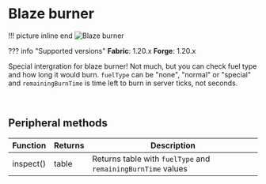 # Blaze burner

!!! picture inline end
    ![Blaze burner](blaze_burner.png)

??? info "Supported versions"
    **Fabric**: 1.20.x
    **Forge**: 1.20.x

Special intergration for blaze burner! Not much, but you can check fuel type and how long it would burn. `fuelType` can be "none", "normal" or "special" and `remainingBurnTime` is time left to burn in server ticks, not seconds.

<br class="clearBoth" />

## Peripheral methods

| Function                    | Returns | Description                 |
|-----------------------------|---------|-----------------------------|
| inspect()         | table  | Returns table with `fuelType` and `remainingBurnTime` values |
